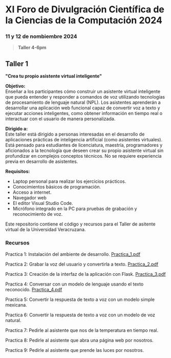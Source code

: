 # XI Foro de Divulgración Científica de la Ciencias de la Computación 2024

### 11 y 12 de nombiembre 2024

> **Taller 4-6pm**

## Taller 1
**"Crea tu propio asistente virtual inteligente"**

**Objetivo:**  
Enseñar a los participantes cómo construir un asistente virtual inteligente que pueda entender y responder a comandos de voz utilizando tecnologías de procesamiento de lenguaje natural (NPL). Los asistentes aprenderán a desarrollar una aplicación web funcional capaz de convertir voz a texto y ejecutar acciones inteligentes, como obtener información en tiempo real o interactuar con el usuario de manera personalizada.

**Dirigido a:**  
Este taller está dirigido a personas interesadas en el desarrollo de aplicaciones prácticas de inteligencia artificial (como asistentes virtuales). Está pensado para estudiantes de licenciatura, maestría, programadores y aficionados a la tecnología que deseen crear su propio asistente virtual sin profundizar en complejos conceptos técnicos. No se requiere experiencia previa en desarrollo de asistentes.

**Requisitos:**  
- Laptop personal para realizar los ejercicios prácticos.
- Conocimientos básicos de programación.
- Acceso a internet.
- Navegador web
- El editor Visual Studio Code.
- Micrófono integrado en la PC para pruebas de grabación y reconocimiento de voz.

Este repositorio contiene el código y recursos para el Taller de asitente virtual de la Universidad Veracruzana.

### Recursos

Practica 1: Instalación del ambiente de desarrollo.
[Practica_1.pdf](https://github.com/user-attachments/files/17694393/Practica_1.pdf)

Practica 2: Grabar la voz del usuario y convertirla a texto.
[Practica_2.pdf](https://github.com/user-attachments/files/17711415/Practica_2.pdf)

Practica 3: Creación de la interfaz de la aplicación con Flask.
[Practica_3.pdf](https://github.com/user-attachments/files/17710865/Practica_3.pdf)

Practica 4: Conversar con un modelo de lenguaje usando el texto reconocido.
[Practica_4.pdf](https://github.com/user-attachments/files/17710896/Practica_4.pdf)

Practica 5: Convertir la respuesta de texto a voz con un modelo simple mexicana.

Practica 6: Convertir la respuesta de texto a voz con un modelo de voz natural.

Practica 7: Pedirle al asistente que nos de la temperatura en tiempo real.

Practica 8: Pedirle al asistente que abra una página web por nosotros.

Practica 9: Pedirle al asistente que prende las luces por nosotros.


